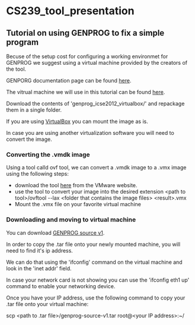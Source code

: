 # CS239_tool_presentation

## Tutorial on using GENPROG to fix a simple program
Becuse of the setup cost for configuring a working environmet for GENPROG we suggest using a virtual machine provided by the creators of the tool.

GENPORG documentation page can be found [here](http://dijkstra.cs.virginia.edu/genprog/).

The vitrual machine we will use in this tutorial can be found [here](http://dijkstra.cs.virginia.edu/genprog/resources/autorepairbenchmarks/VirtualMachines/).


Download the contents of 'genprog_icse2012_virtualbox/' and repackage them in a single folder.

If you are using [VirtualBox](http://www.virtualbox.org/) you can mount the image as is.

In case you are using another virtualization software you will need to convert the image.

### Converting the .vmdk image
Using a tool calld ovf tool, we can convert a .vmdk image to a .vmx image using the following steps:
* download the tool [here](https://www.vmware.com/support/developer/ovf/) from the VMware website. 
* use the tool to convert your image into the desired extension \<path to tool>/ovftool --lax \<folder that contains the image files> \<result>.vmx
* Mount the .vmx file on your favorite virtual machine

### Downloading and moving to virtual machine
You can download [GENPROG source v1](http://dijkstra.cs.virginia.edu/genprog/resources/genprog-source-v1.tar.gz).

In order to copy the .tar file onto your newly mounted machine, you will need to find it's ip address.

We can do that using the 'ifconfig' command on the virtual machine and look in the 'inet addr' field.

In case your network card is not showing you can use the 'ifconfig eth1 up' command to enable your networking device.

Once you have your IP address, use the following command to copy your .tar file onto your virtual machine:

scp \<path to .tar file>/genprog-source-v1.tar root@\<your IP address>:~/

~~~~ fhdsfhkjsdhdjksn ~~~~
